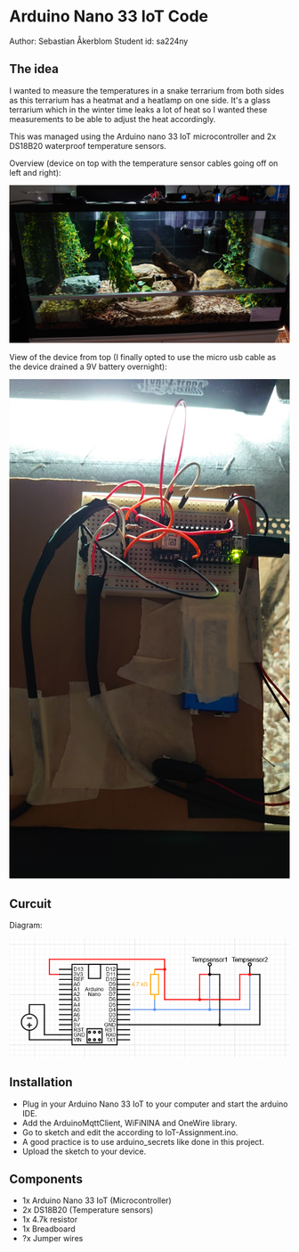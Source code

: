 # Arduino Nano 33 IoT Code

Author: Sebastian Åkerblom
Student id: sa224ny

## The idea

I wanted to measure the temperatures in a snake terrarium from both sides as this terrarium has a heatmat and a heatlamp on one side.
It's a glass terrarium which in the winter time leaks a lot of heat so I wanted these measurements to be able to adjust the heat accordingly.

This was managed using the Arduino nano 33 IoT microcontroller and 2x DS18B20 waterproof temperature sensors.

Overview (device on top with the temperature sensor cables going off on left and right):

<img src="./img/full_img_terrarium.jpg" width="800">

View of the device from top (I finally opted to use the micro usb cable as the device drained a 9V battery overnight):

<img src="./img/birdseye_device.jpg" width="600">

## Curcuit

Diagram:

![Circuit diagram](./img/circuit_diagram.png)

## Installation

- Plug in your Arduino Nano 33 IoT to your computer and start the arduino IDE.
- Add the ArduinoMqttClient, WiFiNINA and OneWire library.
- Go to sketch and edit the according to IoT-Assignment.ino.
- A good practice is to use arduino_secrets like done in this project.
- Upload the sketch to your device.

## Components

- 1x Arduino Nano 33 IoT (Microcontroller)
- 2x DS18B20 (Temperature sensors)
- 1x 4.7k resistor
- 1x Breadboard
- ?x Jumper wires
